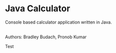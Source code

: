 # Java Calculator

Console based calculator application written in Java.

<br>
Authors: Bradley Budach, Pronob Kumar

Test
